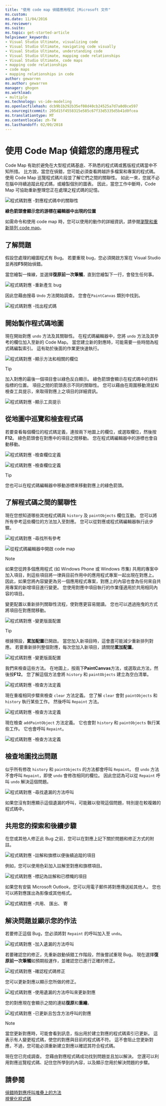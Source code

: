 ```yaml
---
title: "使用 code map 偵錯應用程式 |Microsoft 文件"
ms.custom: 
ms.date: 11/04/2016
ms.reviewer: 
ms.suite: 
ms.topic: get-started-article
helpviewer_keywords:
- Visual Studio Ultimate, visualizing code
- Visual Studio Ultimate, navigating code visually
- Visual Studio Ultimate, understanding code
- Visual Studio Ultimate, mapping code relationships
- Visual Studio Ultimate, code maps
- mapping code relationships
- code maps
- mapping relationships in code
author: gewarren
ms.author: gewarren
manager: ghogen
ms.workload:
- multiple
ms.technology: vs-ide-modeling
ms.openlocfilehash: dcb9b1b292b35ef08d40cb24525a7d7a0d0ce597
ms.sourcegitcommit: 205d15f4558315e585c67f33d5335d5b41d0fcea
ms.translationtype: MT
ms.contentlocale: zh-TW
ms.lasthandoff: 02/09/2018
---
```

# <a name="use-code-maps-to-debug-your-applications"></a>使用 Code Map 偵錯您的應用程式
Code Map 有助於避免在大型程式碼基底、不熟悉的程式碼或舊版程式碼當中不知所措。 比方說，當您在偵錯，您可能必須查看跨越許多檔案和專案的程式碼。 使用 Code Map 巡覽程式碼片段並了解它們之間的關聯性。 如此一來，您就不必在腦中持續追蹤此程式碼，或繪製個別的圖表。 因此，當您工作中斷時，Code Map 可協助重新整理您正在處理之程式碼的記憶。  
  
 ![程式碼對應 &#45;對應程式碼中的關聯性](../modeling/media/codemapstoryboardpaint.png "CodeMapStoryboardPaint")  
  
 **綠色箭頭會顯示您的游標在編輯器中出現的位置**  
  
 如需命令和使用 code map 時，您可以使用的動作的詳細資訊，請參閱[瀏覽和重新排列 code map](../modeling/browse-and-rearrange-code-maps.md)。  
  
## <a name="understand-the-problem"></a>了解問題  
 假設您處理的繪圖程式有 Bug。 若要重現 bug，您必須開啟方案在 Visual Studio 並再按**F5**開始偵錯。  
  
 當您繪製一條線，並選擇**復原前一次筆觸**，直到您繪製下一行，會發生任何事。  
  
 ![程式碼對應 &#45;重新產生 bug](../modeling/media/codemapstoryboardpaint0.png "CodeMapStoryboardPaint0")  
  
 因此您藉由搜尋 `Undo` 方法開始調查。 您會在`PaintCanvas` 類別中找到。  
  
 ![程式碼對應 &#45;找出程式碼](../modeling/media/codemapstoryboardpaint1.png "CodeMapStoryboardPaint1")  
  
## <a name="start-mapping-the-code"></a>開始製作程式碼地圖  
 現在開始對應 `undo` 方法及其關聯性。 在程式碼編輯器中，您將 `undo` 方法及其參考的欄位加入至新的 Code Map。 當您建立新的對應時，可能需要一些時間為程式碼編製索引。 這有助於後面的作業更快速執行。  
  
 ![程式碼對應 &#45;顯示方法和相關的欄位](../modeling/media/codemapstoryboardpaint3.png "CodeMapStoryboardPaint3")  
  
> [!TIP]
>  加入對應的最後一個項目會以綠色反白顯示。 綠色箭頭會顯示在程式碼中的資料指標的位置。 項目之間的箭頭表示不同的關聯性。 您可以藉由在周圍移動滑鼠和檢查工具提示，來取得對應上之項目的詳細資訊。  
  
 ![程式碼對應 &#45;顯示工具提示](../modeling/media/codemapstoryboardpaint4.png "CodeMapStoryboardPaint4")  
  
## <a name="navigate-and-examine-code-from-the-map"></a>從地圖中巡覽和檢查程式碼  
 若要查看每個欄位的程式碼定義，連按兩下地圖上的欄位，或選取欄位，然後按**F12**。 綠色箭頭會在對應中的項目之間移動。 您在程式碼編輯器中的游標也會自動移動。  
  
 ![程式碼對應 &#45;檢查欄位定義](../modeling/media/codemapstoryboardpaint5.png "CodeMapStoryboardPaint5")  
  
 ![程式碼對應 &#45;檢查欄位定義](../modeling/media/codemapstoryboardpaint5a.png "CodeMapStoryboardPaint5A")  
  
> [!TIP]
>  您也可以在程式碼編輯器中移動游標來移動對應上的綠色箭頭。  
  
## <a name="understand-relationships-between-pieces-of-code"></a>了解程式碼之間的關聯性  
 現在您想知道哪些其他程式碼與 `history` 及 `paintObjects` 欄位互動。 您可以將所有參考這些欄位的方法加入至對應。 您可以從對應或程式碼編輯器執行此步驟。  
  
 ![程式碼對應 &#45;尋找所有參考](../modeling/media/codemapstoryboardpaint6.png "CodeMapStoryboardPaint6")  
  
 ![從程式碼編輯器中開啟 code map](../modeling/media/codemapstoryboardpaint6a.PNG "CodeMapStoryboardPaint6A")  
  
> [!NOTE]
>  如果您從跨多個應用程式 (如 Windows Phone 或 Windows 市集) 共用的專案中加入項目，則這些項目將一律與目前作用中的應用程式專案一起出現在對應上。 因此，如果您將內容變更為另一個應用程式專案，對應上的內容也會為任何來自共用專案的新增項目進行變更。 您使用對應中項目執行的作業僅適用於共用相同內容的項目。  
  
 變更配置以重新排列關聯性流程，使對應更容易閱讀。 您也可以透過拖曳的方式將項目在對應間移動。  
  
 ![程式碼對應 &#45;變更版面配置](../modeling/media/codemapstoryboardpaint7a.png "CodeMapStoryboardPaint7A")  
  
> [!TIP]
>  根據預設，**累加配置**已開啟。 當您加入新項目時，這會盡可能減少重新排列對應。 若要重新排列整個對應，每次您加入新項目，請關閉**累加配置**。  
  
 ![程式碼對應 &#45;變更版面配置](../modeling/media/codemapstoryboardpaint7.png "CodeMapStoryboardPaint7")  
  
 我們來檢查這些方法。 在地圖上，按兩下**PaintCanvas**方法，或選取此方法，然後按**F12**。 您了解這個方法會將 `history` 和 `paintObjects` 建立為空白清單。  
  
 ![程式碼對應 &#45;檢查方法定義](../modeling/media/codemapstoryboardpaint8.png "CodeMapStoryboardPaint8")  
  
 現在重複相同步驟來檢查 `clear` 方法定義。 您了解 `clear` 會對 `paintObjects` 和 `history` 執行某些工作。 然後呼叫 `Repaint` 方法。  
  
 ![程式碼對應 &#45;檢查方法定義](../modeling/media/codemapstoryboardpaint9.png "CodeMapStoryboardPaint9")  
  
 現在檢查 `addPaintObject` 方法定義。 它也會對 `history` 和 `paintObjects` 執行某些工作。 它也會呼叫 `Repaint`。  
  
 ![程式碼對應 &#45;檢查方法定義](../modeling/media/codemapstoryboardpaint10.png "CodeMapStoryboardPaint10")  
  
## <a name="find-the-problem-by-examining-the-map"></a>檢查地圖找出問題  
 似乎所有修改 `history` 和 `paintObjects` 的方法都會呼叫 `Repaint`。 但 `undo` 方法不會呼叫 `Repaint`，即使 `undo` 會修改相同的欄位。 因此您認為可以從 `Repaint` 呼叫 `undo` 解決這個問題。  
  
 ![程式碼對應 &#45;尋找遺漏的方法呼叫](../modeling/media/codemapstoryboardpaint11.png "CodeMapStoryboardPaint11")  
  
 如果您沒有對應顯示這個遺漏的呼叫，可能難以發現這個問題，特別是在較複雜的程式碼中。  
  
## <a name="share-your-discovery-and-next-steps"></a>共用您的探索和後續步驟  
 在您或其他人修正此 Bug 之前，您可以在對應上記下關於問題和修正方式的附註。  
  
 ![程式碼對應 &#45;註解和旗標以便後續追蹤的項目](../modeling/media/codemapstoryboardpaint12.png "CodeMapStoryboardPaint12")  
  
 例如，您可以使用色彩加入註解至對應和旗標項目。  
  
 ![程式碼對應 &#45;標記為註解和已標幟的項目](../modeling/media/codemapstoryboardpaint12a.png "CodeMapStoryboardPaint12A")  
  
 如果您有安裝 Microsoft Outlook，您可以用電子郵件將對應傳送給其他人。 您也可以將對應匯出為影像或其他格式。  
  
 ![程式碼對應 &#45;共用、 匯出、 寄](../modeling/media/codemapstoryboardpaint13.png "CodeMapStoryboardPaint13")  
  
## <a name="fix-the-problem-and-show-what-you-did"></a>解決問題並顯示您的作法  
 若要修正這個 Bug，您必須將對 `Repaint` 的呼叫加入至 `undo`。  
  
 ![程式碼對應 &#45;加入遺漏的方法呼叫](../modeling/media/codemapstoryboardpaint14.png "CodeMapStoryboardPaint14")  
  
 若要確認您的修正，先重新啟動偵錯工作階段，然後嘗試重現 Bug。 現在選擇**復原前一次筆觸**如預期般運作，並確認您已進行正確的修正。  
  
 ![程式碼對應 &#45;確認程式碼修正](../modeling/media/codemapstoryboardpaint15.png "CodeMapStoryboardPaint15")  
  
 您可以更新對應以顯示您所做的修正。  
  
 ![程式碼對應 &#45;使用遺漏的方法呼叫來更新對應](../modeling/media/codemapstoryboardpaint16.png "CodeMapStoryboardPaint16")  
  
 您的對應現在會顯示之間的連結**復原**和**重繪**。  
  
 ![程式碼對應 &#45;已更新且包含方法呼叫的對應](../modeling/media/codemapstoryboardpaint17.png "CodeMapStoryboardPaint17")  
  
> [!NOTE]
>  當您更新對應時，可能會看到訊息，指出用於建立對應的程式碼索引已更新。 這表示有人變更程式碼，使您的對應與目前的程式碼不符。 這不會阻止您更新對應，不過，您可能必須重新建立對應以確認其符合程式碼。  
  
 現在您已完成調查。 您藉由對應程式碼成功找到問題並且加以解決。 您還可以利用對應巡覽程式碼、記住您所學到的內容，以及顯示您用於解決問題的步驟。  
  
## <a name="see-also"></a>請參閱  
 [偵錯時對應呼叫堆疊上的方法](../debugger/map-methods-on-the-call-stack-while-debugging-in-visual-studio.md)   
 [視覺化程式碼](../modeling/visualize-code.md)